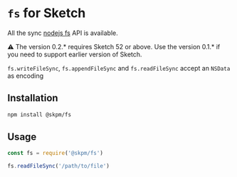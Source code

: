 # `fs` for Sketch

All the sync [nodejs fs](https://nodejs.org/api/fs.html) API is available.

:warning: The version 0.2.* requires Sketch 52 or above. Use the version 0.1.* if you need to support earlier version of Sketch.

`fs.writeFileSync`, `fs.appendFileSync` and `fs.readFileSync` accept an `NSData` as encoding

## Installation

```bash
npm install @skpm/fs
```

## Usage

```js
const fs = require('@skpm/fs')

fs.readFileSync('/path/to/file')
```
